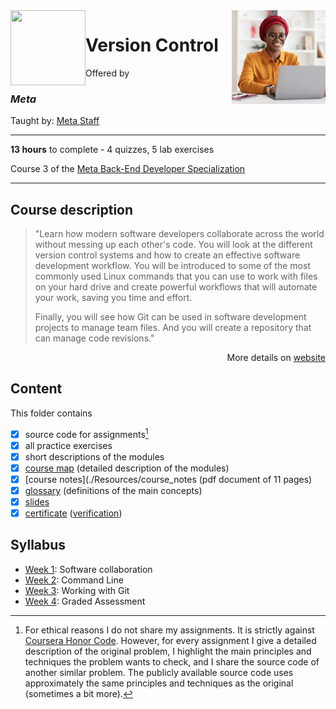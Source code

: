 <a href="https://www.coursera.org/learn/introduction-to-version-control">
  <img src="/img/Version_Control_logo.jpg" width="150" align="right">
</a>

<img src="https://brandlogos.net/wp-content/uploads/2021/10/Meta-logo.svg" width="120" height="120" align="left">

# Version Control

Offered by 
### *Meta*

Taught by: [Meta Staff](https://www.coursera.org/instructor/~30575670)

---

**13 hours** to complete - 4 quizzes, 5 lab exercises

Course 3 of the [Meta Back-End Developer Specialization](../) 

---

## Course description

>"Learn how modern software developers collaborate across the world without messing up each other's code. You will look at the different version control systems and how to create an effective software development workflow. You will be introduced to some of the most commonly used Linux commands that you can use to work with files on your hard drive and create powerful workflows that will automate your work, saving you time and effort. 
>
>Finally, you will see how Git can be used in software development projects to manage team files. And you will create a repository that can manage code revisions."

<p align="right">More details on <a href="https://www.coursera.org/learn/introduction-to-version-control">website</a></p>

## Content
This folder contains 
- [x] source code for assignments[^1]
- [x] all practice exercises
- [x] short descriptions of the modules 
- [x] [course map](./Resources/course_map) (detailed description of the modules)
- [x] [course notes](./Resources/course_notes (pdf document of 11 pages)
- [x] [glossary](./Resources/glossary) (definitions of the main concepts)
- [x] [slides](./Slides) 
- [x] [certificate](./Coursera_Certificate_Version_Control.pdf) ([verification](https://coursera.org/verify/U46RXZ3FHQDZ))

## Syllabus
- [Week 1](./Week%201): Software collaboration
- [Week 2](./Week%202): Command Line
- [Week 3](./Week%203): Working with Git
- [Week 4](./Week%204): Graded Assessment

[^1]: For ethical reasons I do not share my assignments. It is strictly against [Coursera Honor Code](https://www.coursera.support/s/article/209818863-Coursera-Honor-Code?language=en_US). However, for every assignment I give a detailed description of the original problem, I highlight the main principles and techniques the problem wants to check, and I share the source code of another similar problem. The publicly available source code uses approximately the same principles and techniques as the original (sometimes a bit more). 

